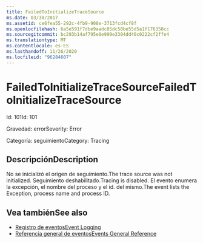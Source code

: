 ```yaml
---
title: FailedToInitializeTraceSource
ms.date: 03/30/2017
ms.assetid: ce6fea55-292c-4fb9-908e-3713fcd4cf8f
ms.openlocfilehash: 6a5e591f7dbe9aadc85dc58be55d5a1f176358cc
ms.sourcegitcommit: bc293b14af795e0e999e3304dd40c0222cf2ffe4
ms.translationtype: MT
ms.contentlocale: es-ES
ms.lasthandoff: 11/26/2020
ms.locfileid: "96284607"
---
```

# <a name="failedtoinitializetracesource"></a><span data-ttu-id="74b52-102">FailedToInitializeTraceSource</span><span class="sxs-lookup"><span data-stu-id="74b52-102">FailedToInitializeTraceSource</span></span>

<span data-ttu-id="74b52-103">Id: 101</span><span class="sxs-lookup"><span data-stu-id="74b52-103">Id: 101</span></span>  
  
 <span data-ttu-id="74b52-104">Gravedad: error</span><span class="sxs-lookup"><span data-stu-id="74b52-104">Severity: Error</span></span>  
  
 <span data-ttu-id="74b52-105">Categoría: seguimiento</span><span class="sxs-lookup"><span data-stu-id="74b52-105">Category: Tracing</span></span>  
  
## <a name="description"></a><span data-ttu-id="74b52-106">Descripción</span><span class="sxs-lookup"><span data-stu-id="74b52-106">Description</span></span>  

 <span data-ttu-id="74b52-107">No se inicializó el origen de seguimiento.</span><span class="sxs-lookup"><span data-stu-id="74b52-107">The trace source was not initialized.</span></span> <span data-ttu-id="74b52-108">Seguimiento deshabilitado.</span><span class="sxs-lookup"><span data-stu-id="74b52-108">Tracing is disabled.</span></span> <span data-ttu-id="74b52-109">El evento enumera la excepción, el nombre del proceso y el id. del mismo.</span><span class="sxs-lookup"><span data-stu-id="74b52-109">The event lists the Exception, process name and process ID.</span></span>  
  
## <a name="see-also"></a><span data-ttu-id="74b52-110">Vea también</span><span class="sxs-lookup"><span data-stu-id="74b52-110">See also</span></span>

- [<span data-ttu-id="74b52-111">Registro de eventos</span><span class="sxs-lookup"><span data-stu-id="74b52-111">Event Logging</span></span>](index.md)
- [<span data-ttu-id="74b52-112">Referencia general de eventos</span><span class="sxs-lookup"><span data-stu-id="74b52-112">Events General Reference</span></span>](events-general-reference.md)
